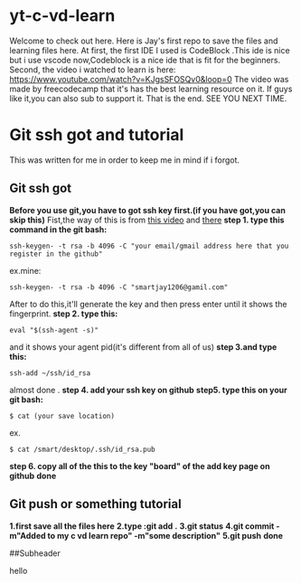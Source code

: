 # yt-c-vd-learn
Welcome to check out here.
Here is Jay's first repo to save the files and learning files here.
At first, the first IDE I used is CodeBlock .This ide is nice but i use vscode now,Codeblock is a nice ide that is fit for the beginners.
Second, the video i watched to learn is here:
https://www.youtube.com/watch?v=KJgsSFOSQv0&loop=0
The video was made by freecodecamp that it's has the best learning resource on it.
If guys like it,you can also sub to support it.
That is the end.
SEE YOU NEXT TIME.
# Git ssh got and tutorial
This was written for me in order to keep me in mind if i forgot.
## Git ssh got 
**Before you use git,you have to got ssh key first.(if you have got,you can skip this)**
Fist,the way of this is from [this video](https://www.youtube.com/watch?v=H5qNpRGB7Qw&loop=0)
and [there](https://blog.jaycetyle.com/2018/02/github-ssh/)
**step 1. type this command in the git bash:**
```
ssh-keygen- -t rsa -b 4096 -C "your email/gmail address here that you register in the github"
```
ex.mine:
```
ssh-keygen- -t rsa -b 4096 -C "smartjay1206@gamil.com"
```
After to do this,it'll generate the key and then press enter until it shows the fingerprint.
**step 2. type this:**
```
eval "$(ssh-agent -s)"
```
and it shows your agent pid(it's different from all of us)
**step 3.and type this:**
```
ssh-add ~/ssh/id_rsa
```
almost done .
**step 4. add your ssh key on github**
**step5. type this on your git bash:**
```
$ cat (your save location)
```
ex.
```
$ cat /smart/desktop/.ssh/id_rsa.pub
```
**step 6. copy all of the this to the key "board" of the add key page on github**
**done**
## Git push or something tutorial
**1.first save all the files here**
**2.type :git add .**
**3.git status**
**4.git commit -m"Added to my c vd learn repo" -m"some description"**
**5.git push**
**done**




##Subheader

hello